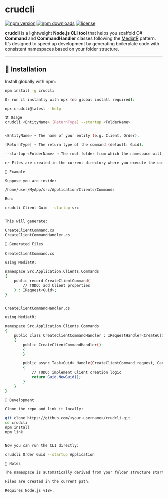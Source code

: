 # crudcli

[![npm version](https://img.shields.io/npm/v/crudcli.svg?color=blue)](https://www.npmjs.com/package/crudcli)
[![npm downloads](https://img.shields.io/npm/dt/crudcli.svg?color=green)](https://www.npmjs.com/package/crudcli)
[![license](https://img.shields.io/badge/license-MIT-green.svg)](./LICENSE)

**crudcli** is a lightweight **Node.js CLI tool** that helps you scaffold C# **Command** and **CommandHandler** classes following the [MediatR](https://github.com/jbogard/MediatR) pattern.  
It’s designed to speed up development by generating boilerplate code with consistent namespaces based on your folder structure.

---

## 🚀 Installation

Install globally with npm:

```bash
npm install -g crudcli

Or run it instantly with npx (no global install required):

npx crudcli@latest --help

🛠 Usage
crudcli <EntityName> [ReturnType] --startup <FolderName>


<EntityName> → The name of your entity (e.g. Client, Order).

[ReturnType] → The return type of the command (default: Guid).

--startup <FolderName> → The root folder from which the namespace will be generated (inclusive).

👉 Files are created in the current directory where you execute the command.

📂 Example

Suppose you are inside:

/home/user/MyApp/src/Application/Clients/Commands

Run:

crudcli Client Guid --startup src


This will generate:

CreateClientCommand.cs
CreateClientCommandHandler.cs

📝 Generated Files

CreateClientCommand.cs

using MediatR;

namespace Src.Application.Clients.Commands
{
    public record CreateClientCommand(
        // TODO: add Client properties
    ) : IRequest<Guid>;
}


CreateClientCommandHandler.cs

using MediatR;

namespace Src.Application.Clients.Commands
{
    public class CreateClientCommandHandler : IRequestHandler<CreateClientCommand, Guid>
    {
        public CreateClientCommandHandler()
        {
        }

        public async Task<Guid> Handle(CreateClientCommand request, CancellationToken cancellationToken)
        {
            // TODO: implement Client creation logic
            return Guid.NewGuid();
        }
    }
}

🔧 Development

Clone the repo and link it locally:

git clone https://github.com/<your-username>/crudcli.git
cd crudcli
npm install
npm link


Now you can run the CLI directly:

crudcli Order Guid --startup Application

📖 Notes

The namespace is automatically derived from your folder structure starting at the folder provided in --startup.

Files are created in the current path.

Requires Node.js v18+.
